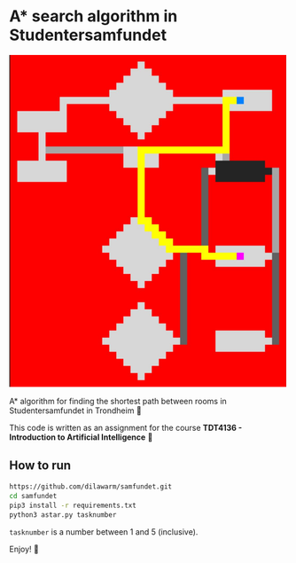 # A* search algorithm in Studentersamfundet
<img src="images/task4.JPG" alt="drawing" width="500"/>

A* algorithm for finding the shortest path between rooms in Studentersamfundet in Trondheim :slightly_smiling_face:

This code is written as an assignment for the course __TDT4136 - Introduction to Artificial Intelligence__ :school:

## How to run
```sh
https://github.com/dilawarm/samfundet.git
cd samfundet
pip3 install -r requirements.txt
python3 astar.py tasknumber
```
`tasknumber` is a number between 1 and 5 (inclusive).

Enjoy! :rocket:
